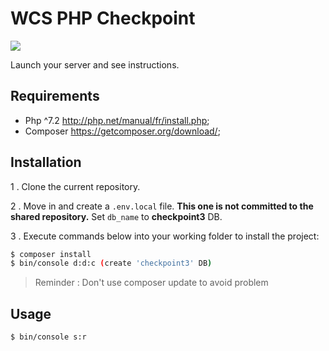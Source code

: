 WCS PHP Checkpoint
=====================
![](https://static.tvtropes.org/pmwiki/pub/images/potc_monocle2.jpg)

Launch your server and see instructions.

Requirements
------------

  * Php ^7.2    http://php.net/manual/fr/install.php;
  * Composer    https://getcomposer.org/download/;

Installation
------------

1 . Clone the current repository.

2 . Move in and create a `.env.local` file. 
**This one is not committed to the shared repository.**
Set `db_name` to **checkpoint3** DB.
 
3 . Execute commands below into your working folder to install the project:

```bash
$ composer install
$ bin/console d:d:c (create 'checkpoint3' DB)
```
> Reminder : Don't use composer update to avoid problem

Usage
-----

```bash
$ bin/console s:r
```
